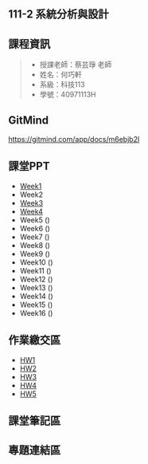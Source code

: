 ## 111-2 系統分析與設計
## 課程資訊
>+ 授課老師：蔡芸琤 老師
>+ 姓名：何巧軒
>+ 系級：科技113
>+ 學號：40971113H

## GitMind
https://gitmind.com/app/docs/m6ebjb2l

## 課堂PPT
+ [Week1](https://docs.google.com/presentation/d/e/2PACX-1vS-Qcb7LoQZHoH2NaeRPXYqOZYcpOUvID6jwQGJ-Gpt1SKjmSmzR-qCuhby7ZkvEI5JHmK0xkNnVfwm/pub?start=false&loop=false&delayms=3000&slide=id.p)
+ Week2
+ [Week3](https://docs.google.com/presentation/d/e/2PACX-1vRjs3GKo0i4KAqehF3KKtIBKgRbMvQXTQ5m_GkqAIlODaAa4efgFZ1Kn8ucI97MMcEcHcDm4OCyAZSX/pub?start=false&loop=false&delayms=3000&slide=id.p)
+ [Week4](https://docs.google.com/presentation/d/e/2PACX-1vRjs3GKo0i4KAqehF3KKtIBKgRbMvQXTQ5m_GkqAIlODaAa4efgFZ1Kn8ucI97MMcEcHcDm4OCyAZSX/pub?start=false&loop=false&delayms=3000&slide=id.g1f6c9b07063_0_50)
+ Week5 ()
+ Week6 ()
+ Week7 ()
+ Week8 ()
+ Week9 ()
+ Week10 ()
+ Week11 ()
+ Week12 ()
+ Week13 ()
+ Week14 ()
+ Week15 ()
+ Week16 ()

## 作業繳交區
+ [HW1](https://www.youtube.com/watch?v=so3o6Unk7Dg)
+ [HW2]()
+ [HW3]()
+ [HW4]()
+ [HW5]()

## 課堂筆記區

## 專題連結區
